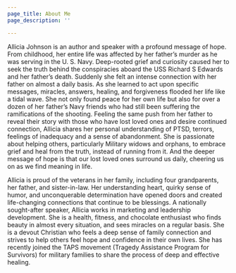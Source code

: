 ```yaml
---
page_title: About Me
page_description: ''

---
```

Allicia Johnson is an author and speaker with a profound message of hope. From childhood, her entire life was affected by her father’s murder as he was serving in the U. S. Navy. Deep-rooted grief and curiosity caused her to seek the truth behind the conspiracies aboard the USS Richard S Edwards and her father’s death. Suddenly she felt an intense connection with her father on almost a daily basis. As she learned to act upon specific messages, miracles, answers, healing, and forgiveness flooded her life like a tidal wave. She not only found peace for her own life but also for over a dozen of her father’s Navy friends who had still been suffering the ramifications of the shooting. Feeling the same push from her father to reveal their story with those who have lost loved ones and desire continued connection, Allicia shares her personal understanding of PTSD, terrors, feelings of inadequacy and a sense of abandonment. She is passionate about helping others, particularly Military widows and orphans, to embrace grief and heal from the truth, instead of running from it. And the deeper message of hope is that our lost loved ones surround us daily, cheering us on as we find meaning in life.

Allicia is proud of the veterans in her family, including four grandparents, her father, and sister-in-law. Her understanding heart, quirky sense of humor, and unconquerable determination have opened doors and created life-changing connections that continue to be blessings. A nationally sought-after speaker, Allicia works in marketing and leadership development. She is a health, fitness, and chocolate enthusiast who finds beauty in almost every situation, and sees miracles on a regular basis. She is a devout Christian who feels a deep sense of family connection and strives to help others feel hope and confidence in their own lives. She has recently joined the TAPS movement (Tragedy Assistance Program for Survivors) for military families to share the process of deep and effective healing.